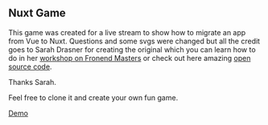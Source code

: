 ## Nuxt Game

This game was created for a live stream to show how to migrate an app from Vue to Nuxt. Questions and some svgs were changed but all the credit goes to Sarah Drasner for creating the original which you can learn how to do in her [workshop on Fronend Masters](https://frontendmasters.com/courses/vue-nuxt-apps) or check out here amazing [open source code](https://github.com/sdras/building-web-apps-with-vue).

Thanks Sarah.

Feel free to clone it and create your own fun game.

[Demo](https://nuxt-game.netlify.app/)
